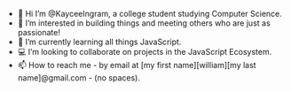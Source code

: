 - 👋 Hi I’m @KayceeIngram, a college student studying Computer Science.
- 👀 I’m interested in building things and meeting others who are just as passionate!
- 🌱 I’m currently learning all things JavaScript.
- 💻 I’m looking to collaborate on projects in the JavaScript Ecosystem.
- 📫 How to reach me - by email at [my first name][william][my last name]@gmail.com - (no spaces).


